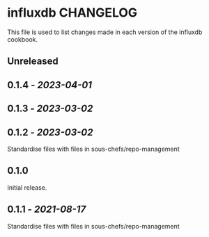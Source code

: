 # influxdb CHANGELOG

This file is used to list changes made in each version of the influxdb cookbook.

## Unreleased

## 0.1.4 - *2023-04-01*

## 0.1.3 - *2023-03-02*

## 0.1.2 - *2023-03-02*

Standardise files with files in sous-chefs/repo-management

## 0.1.0

Initial release.

## 0.1.1 - *2021-08-17*

Standardise files with files in sous-chefs/repo-management
